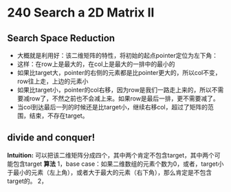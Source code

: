 # 240 Search a 2D Matrix II

## Search Space Reduction

* 大概就是利用好：该二维矩阵的特性，将初始的起点pointer定位为左下角：
* 这样：在row上是最大的，在col上是最大的一排中的最小的
* 如果比target大，pointer的右侧的元素都是比pointer更大的，所以col不变，row往上走，上边的元素小
* 如果比target小，pointer的col右移，因为row是我们一路走上来的，所以不需要减row了，不然之前也不会减上来。如果row是最后一排，更不需要减了。
* 当col到达最后一列的时候还是比target小，继续右移col，超过了矩阵的范围，结束，不存在target。

## divide and conquer!
 **Intuition:**
 可以把该二维矩阵分成四个，其中两个肯定不包含target，其中两个可能包含target
 **算法**
 1，base case：如果二维数组的元素个数为0，或者，target小于最小的元素（左上角），或者大于最大的元素（右下角），那么肯定是不包含target的。
 2，
 
